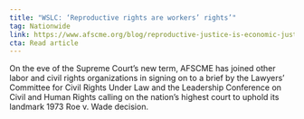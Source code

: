```yaml
---
title: "WSLC: ‘Reproductive rights are workers’ rights’"
tag: Nationwide
link: https://www.afscme.org/blog/reproductive-justice-is-economic-justice
cta: Read article
---
```


On the eve of the Supreme Court’s new term, AFSCME has joined other labor and civil rights organizations in signing on to a brief by the Lawyers’ Committee for Civil Rights Under Law and the Leadership Conference on Civil and Human Rights calling on the nation’s highest court to uphold its landmark 1973 Roe v. Wade decision.
